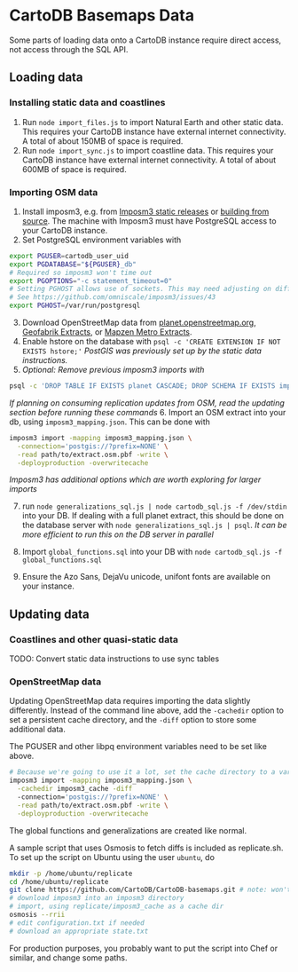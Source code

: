 # CartoDB Basemaps Data

Some parts of loading data onto a CartoDB instance require direct access, not access through the SQL API.

## Loading data
### Installing static data and coastlines
1. Run `node import_files.js` to import Natural Earth and other static data. This requires your CartoDB instance have external internet connectivity. A total of about 150MB of space is required.
2. Run `node import_sync.js` to import coastline data. This requires your CartoDB instance have external internet connectivity. A total of about 600MB of space is required.

### Importing OSM data
1. Install imposm3, e.g. from [Imposm3 static releases](http://imposm.org/static/rel/) or [building from source](https://github.com/omniscale/imposm3). The machine with Imposm3 must have PostgreSQL access to your CartoDB instance.
2. Set PostgreSQL environment variables with
  ```sh
export PGUSER=cartodb_user_uid
export PGDATABASE="${PGUSER}_db"
# Required so imposm3 won't time out
export PGOPTIONS="-c statement_timeout=0"
# Setting PGHOST allows use of sockets. This may need adjusting on different OSes, or for network connections
# See https://github.com/omniscale/imposm3/issues/43
export PGHOST=/var/run/postgresql
```
3. Download OpenStreetMap data from [planet.openstreetmap.org](http://planet.openstreetmap.org/), [Geofabrik Extracts](http://download.geofabrik.de/), or [Mapzen Metro Extracts](https://mapzen.com/data/metro-extracts).
4. Enable hstore on the database with ``psql -c 'CREATE EXTENSION IF NOT EXISTS hstore;'``
  *PostGIS was previously set up by the static data instructions.*
5. *Optional: Remove previous imposm3 imports with*
  ```sh
  psql -c 'DROP TABLE IF EXISTS planet CASCADE; DROP SCHEMA IF EXISTS import CASCADE; DROP SCHEMA IF EXISTS backup CASCADE;'
```
  *If planning on consuming replication updates from OSM, read the updating section before running these commands*
6. Import an OSM extract into your db, using `imposm3_mapping.json`. This can be done with
  ```sh
  imposm3 import -mapping imposm3_mapping.json \
    -connection='postgis://?prefix=NONE' \
    -read path/to/extract.osm.pbf -write \
    -deployproduction -overwritecache
  ```
*Imposm3 has additional options which are worth exploring for larger imports*

7. run `node generalizations_sql.js | node cartodb_sql.js -f /dev/stdin` into your DB. If dealing with a full planet extract, this should be done on the database server with `node generalizations_sql.js | psql`.
  *It can be more efficient to run this on the DB server in parallel*
8. Import `global_functions.sql` into your DB with `node cartodb_sql.js -f global_functions.sql`

9. Ensure the Azo Sans, DejaVu unicode, unifont fonts are available on your instance.

## Updating data
### Coastlines and other quasi-static data

TODO: Convert static data instructions to use sync tables

### OpenStreetMap data
Updating OpenStreetMap data requires importing the data slightly differently. Instead of the command line above, add the ``-cachedir`` option to set a persistent cache directory, and the ``-diff`` option to store some additional data.

The PGUSER and other libpq environment variables need to be set like above.

```sh
# Because we're going to use it a lot, set the cache directory to a variable
imposm3 import -mapping imposm3_mapping.json \
  -cachedir imposm3_cache -diff
  -connection='postgis://?prefix=NONE' \
  -read path/to/extract.osm.pbf -write \
  -deployproduction -overwritecache
```

The global functions and generalizations are created like normal.

A sample script that uses Osmosis to fetch diffs is included as replicate.sh. To
set up the script on Ubuntu using the user `ubuntu`, do

```sh
mkdir -p /home/ubuntu/replicate
cd /home/ubuntu/replicate
git clone https://github.com/CartoDB/CartoDB-basemaps.git # note: won't work until develop branch is merged
# download imposm3 into an imposm3 directory
# import, using replicate/imposm3_cache as a cache dir
osmosis --rrii
# edit configuration.txt if needed
# download an appropriate state.txt
```

For production purposes, you probably want to put the script into Chef or similar, and change some paths.
